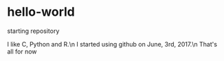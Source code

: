 # hello-world
starting repository

I like C, Python and R.\n
I started using github on June, 3rd, 2017.\n
That's all for now
